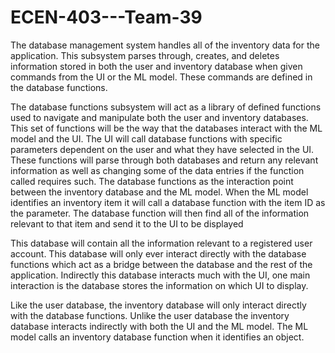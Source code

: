 # ECEN-403---Team-39
The database management system handles all of the inventory data for the application. This subsystem parses through, creates, and deletes information stored in both the user and inventory database when given commands from the UI or the ML model. These commands are defined in the database functions.


The database functions subsystem will act as a library of defined functions used to navigate and manipulate both the user and inventory databases. This set of functions will be the way that the databases interact with the ML model and the UI. The UI will call database functions with specific parameters dependent on the user and what they have selected in the UI. These functions will parse through both databases and return any relevant information as well as changing some of the data entries if the function called requires such.
The database functions as the interaction point between the inventory database and the ML model. When the ML model identifies an inventory item it will call a database function with the item ID as the parameter. The database function will then find all of the information relevant to that item and send it to the UI to be displayed


This database will contain all the information relevant to a registered user account. This database will only ever interact directly with the database functions which act as a bridge between the database and the rest of the application. Indirectly this database interacts much with the UI, one main interaction is the database stores the information on which UI to display.


Like the user database, the inventory database will only interact directly with the database functions. Unlike the user database the inventory database interacts indirectly with both the UI and the ML model. The ML model calls an inventory database function when it identifies an object.
